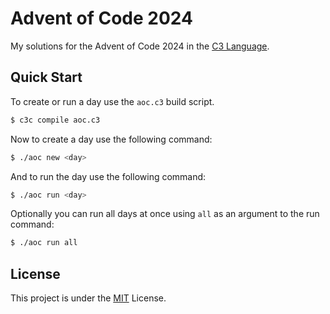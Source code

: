 # Advent of Code 2024

My solutions for the Advent of Code 2024 in the [C3 Language](https://github.com/c3lang/c3c).

## Quick Start

To create or run a day use the `aoc.c3` build script.

```sh
$ c3c compile aoc.c3
```

Now to create a day use the following command:
```sh
$ ./aoc new <day>
```

And to run the day use the following command:
```sh
$ ./aoc run <day>
```

Optionally you can run all days at once using `all` as an argument to the run command:
```sh
$ ./aoc run all
```

## License

This project is under the [MIT](./LICENSE) License.

